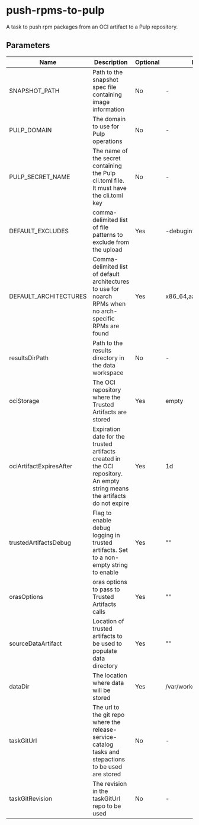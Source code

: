 # push-rpms-to-pulp

A task to push rpm packages from an OCI artifact to a Pulp repository.

## Parameters

| Name                    | Description                                                                                                                | Optional | Default value                |
|-------------------------|----------------------------------------------------------------------------------------------------------------------------|----------|------------------------------|
| SNAPSHOT_PATH           | Path to the snapshot spec file containing image information                                                                | No       | -                            |
| PULP_DOMAIN             | The domain to use for Pulp operations                                                                                      | No       | -                            |
| PULP_SECRET_NAME        | The name of the secret containing the Pulp cli.toml file. It must have the cli.toml key                                    | No       | -                            |
| DEFAULT_EXCLUDES        | comma-delimited list of file patterns to exclude from the upload                                                           | Yes      | -debuginfo-, -debugsource-   |
| DEFAULT_ARCHITECTURES   | Comma-delimited list of default architectures to use for noarch RPMs when no arch-specific RPMs are found                  | Yes      | x86_64,aarch64,s390x,ppc64le |
| resultsDirPath          | Path to the results directory in the data workspace                                                                        | No       | -                            |
| ociStorage              | The OCI repository where the Trusted Artifacts are stored                                                                  | Yes      | empty                        |
| ociArtifactExpiresAfter | Expiration date for the trusted artifacts created in the OCI repository. An empty string means the artifacts do not expire | Yes      | 1d                           |
| trustedArtifactsDebug   | Flag to enable debug logging in trusted artifacts. Set to a non-empty string to enable                                     | Yes      | ""                           |
| orasOptions             | oras options to pass to Trusted Artifacts calls                                                                            | Yes      | ""                           |
| sourceDataArtifact      | Location of trusted artifacts to be used to populate data directory                                                        | Yes      | ""                           |
| dataDir                 | The location where data will be stored                                                                                     | Yes      | /var/workdir/release         |
| taskGitUrl              | The url to the git repo where the release-service-catalog tasks and stepactions to be used are stored                      | No       | -                            |
| taskGitRevision         | The revision in the taskGitUrl repo to be used                                                                             | No       | -                            |
